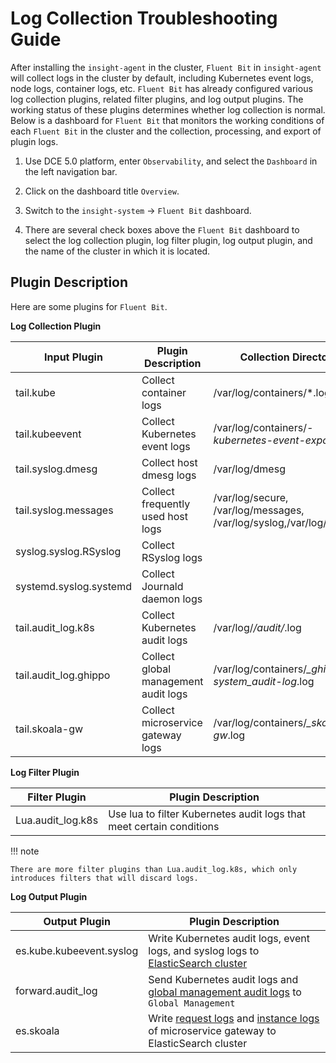 # Log Collection Troubleshooting Guide

After installing the `insight-agent` in the cluster, `Fluent Bit` in `insight-agent` will collect logs in the cluster by default, including Kubernetes event logs, node logs, container logs, etc. `Fluent Bit` has already configured various log collection plugins, related filter plugins, and log output plugins. The working status of these plugins determines whether log collection is normal. Below is a dashboard for `Fluent Bit` that monitors the working conditions of each `Fluent Bit` in the cluster and the collection, processing, and export of plugin logs.

1. Use DCE 5.0 platform, enter `Observability`, and select the `Dashboard` in the left navigation bar.

    

2. Click on the dashboard title `Overview`.

    

3. Switch to the `insight-system` -> `Fluent Bit` dashboard.

    

4. There are several check boxes above the `Fluent Bit` dashboard to select the log collection plugin, log filter plugin, log output plugin, and the name of the cluster in which it is located.

    

## Plugin Description

Here are some plugins for `Fluent Bit`.

**Log Collection Plugin**

| Input Plugin           | Plugin Description                      | Collection Directory                                              |
| ---------------------- | ---------------------------------- | ------------------------------------------------------------------- |
| tail.kube              | Collect container logs             | /var/log/containers/*.log                                          |
| tail.kubeevent         | Collect Kubernetes event logs      | /var/log/containers/*-kubernetes-event-exporter*.log              |
| tail.syslog.dmesg      | Collect host dmesg logs            | /var/log/dmesg                                                      |
| tail.syslog.messages   | Collect frequently used host logs  | /var/log/secure, /var/log/messages, /var/log/syslog,/var/log/auth.log |
| syslog.syslog.RSyslog  | Collect RSyslog logs               |                                                                     |
| systemd.syslog.systemd | Collect Journald daemon logs       |                                                                     |
| tail.audit_log.k8s    | Collect Kubernetes audit logs      | /var/log/*/audit/*.log                                            |
| tail.audit_log.ghippo | Collect global management audit logs | /var/log/containers/*_ghippo-system_audit-log*.log              |
| tail.skoala-gw         | Collect microservice gateway logs  | /var/log/containers/*_skoala-gw*.log                             |

**Log Filter Plugin**

| Filter Plugin      | Plugin Description |
| ------------------------ | ---------------------------------- |
| Lua.audit_log.k8s | Use lua to filter Kubernetes audit logs that meet certain conditions |

!!! note

    There are more filter plugins than Lua.audit_log.k8s, which only introduces filters that will discard logs.

**Log Output Plugin**

| Output Plugin          | Plugin Description              |
| ------------------------ | ---------------------------------- |
| es.kube.kubeevent.syslog | Write Kubernetes audit logs, event logs, and syslog logs to [ElasticSearch cluster](../../middleware/elasticsearch/intro/what.md) |
| forward.audit_log | Send Kubernetes audit logs and [global management audit logs](../../ghippo/user-guide/audit-log.md) to `Global Management` |
| es.skoala | Write [request logs](../../skoala/ms-gateway/logs/reqlog.md) and [instance logs](../../skoala/ms-gateway/logs/inslog.md) of microservice gateway to ElasticSearch cluster
